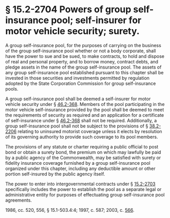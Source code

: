 # § 15.2-2704 Powers of group self-insurance pool; self-insurer for motor vehicle security; surety.

<p>A group self-insurance pool, for the purposes of carrying on the business of the group self-insurance pool whether or not a body corporate, shall have the power to sue and be sued, to make contracts, to hold and dispose of real and personal property, and to borrow money, contract debts, and pledge assets in the name of the group self-insurance pool. The assets of any group self-insurance pool established pursuant to this chapter shall be invested in those securities and investments permitted by regulation adopted by the State Corporation Commission for group self-insurance pools.</p><p>A group self-insurance pool shall be deemed a self-insurer for motor vehicle security under § <a href='http://law.lis.virginia.gov/vacode/46.2-368/'>46.2-368</a>. Members of the pool participating in the motor vehicle self-insurance provided by the pool shall be deemed to meet the requirements of security as required and an application for a certificate of self-insurance under § <a href='http://law.lis.virginia.gov/vacode/46.2-368/'>46.2-368</a> shall not be required. Additionally, a group self-insurance pool shall not be subject to the provisions of § <a href='http://law.lis.virginia.gov/vacode/38.2-2206/'>38.2-2206</a> relating to uninsured motorist coverage unless it elects by resolution of its governing authority to provide such coverage to its pool members.</p><p>The provisions of any statute or charter requiring a public official to post bond or obtain a surety bond, the premium on which may lawfully be paid by a public agency of the Commonwealth, may be satisfied with surety or fidelity insurance coverage furnished by a group self-insurance pool organized under this chapter, including any deductible amount or other portion self-insured by the public agency itself.</p><p>The power to enter into intergovernmental contracts under § <a href='http://law.lis.virginia.gov/vacode/15.2-2703/'>15.2-2703</a> specifically includes the power to establish the pool as a separate legal or administrative entity for purposes of effectuating group self-insurance pool agreements.</p><p>1986, cc. 520, 556, § 15.1-503.4:4; 1997, c. 587; 2003, c. <a href='http://lis.virginia.gov/cgi-bin/legp604.exe?031+ful+CHAP0566'>566</a>.</p>